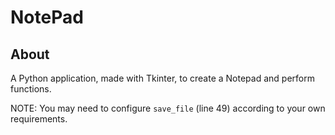 # NotePad

## About

A Python application, made with Tkinter, to create a Notepad and perform functions.

NOTE: You may need to configure `save_file` (line 49) according to your own requirements.
